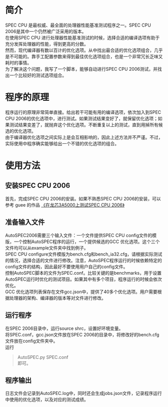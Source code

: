 # 简介
SPEC CPU 是最权威、最全面的处理器性能基准测试程序之一。SPEC CPU 2006是其中一个仍然被广泛采用的版本。  
在使用SPEC CPU 进行处理器性能基准测试的时候，选择合适的编译选项有助于充分发挥处理器的性能，得到更高的分数。  
然而，现代编译器有数以百计的优化选项。从中找出最合适的优化选项组合，几乎是不可能的。靠手工配置参数来得到最佳优化选项组合，也是一个非常冗长乏味又耗时的事情。  
为了解决这个问题，我写了一个脚本，能够自动进行SPEC CPU 2006测试，并找出一个比较好的测试选项组合。  

# 程序的原理
程序运行的原理非常简单直接。给出若干可能有用的编译选项，依次加入到SPEC CPU 2006的优化选项中，进行测试。如果测试结果变好了，就保留优化选项；如果测试结果变差了，就抛弃这个优化选项。不断重复以上的测试，直到用掉所有候选的优化选项。  
由于编译器优化选项之间实际上是会互相影响的，因此上述方法并不严谨。不过，实际使用中程序确实能够给出一个不错的优化选项的组合。  

# 使用方法
## 安装SPEC CPU 2006
首先，完成SPEC CPU 2006的安装。如果不熟悉SPEC CPU 2006的安装，可以参考 guee 的作品 [《在龙芯3A5000上测试SPEC CPU 2006》](https://zhuanlan.zhihu.com/p/393600027)
## 准备输入文件
AutoSPEC2006需要三个输入文件：一个文件提供SPEC CPU config文件的模版，一个控制AutoSPEC程序的运行，一个提供候选的GCC 优化选项。这个三个文件均可以从example文件夹中找到例子。  
SPEC CPU configure文件模版为bench.cfg和bench_ia32.cfg，请根据实际测试的情况，选择合适的文件进行修改。注意，AutoSPEC程序运行的时候依赖特定的config文件的结构，因此最好不要使用用户自己的config文件。  
控制AutoSPEC脚本的文件为SPEC.conf。比较关键的是benchmarks，用于设置AutoSPEC运行时优化的测试项目。如果其中有多个项目，程序运行的时候会依次优化。  
GCC 优化选项列表保存在文件gcc.json中，提供了40多个优化选项。用户需要根据处理器的架构、编译器的版本等对文件进行修改。

## 运行程序

在SPEC 2006目录中，运行source shrc，设置好环境变量。  
将SPEC.conf，gcc.json文件放在SPEC 2006的目录中，将修改好的bench.cfg文件放在config文件夹中。  
运行
> AutoSPEC.py SPEC.conf  
即可。

## 程序输出
日志文件会记录到AutoSPEC.log中，同时还会生成jobs.json文件，记录程序运行中使用的优化选项，以及对应的测试成绩。
